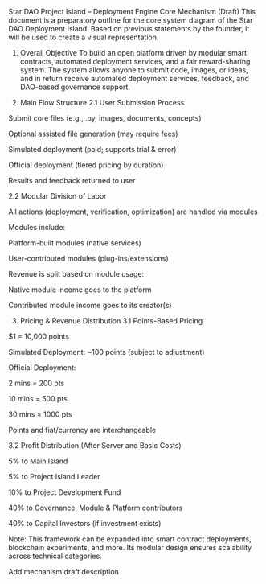 Star DAO Project Island – Deployment Engine Core Mechanism (Draft)
This document is a preparatory outline for the core system diagram of the Star DAO Deployment Island. Based on previous statements by the founder, it will be used to create a visual representation.

1. Overall Objective
To build an open platform driven by modular smart contracts, automated deployment services, and a fair reward-sharing system.
The system allows anyone to submit code, images, or ideas, and in return receive automated deployment services, feedback, and DAO-based governance support.

2. Main Flow Structure
2.1 User Submission Process

Submit core files (e.g., .py, images, documents, concepts)

Optional assisted file generation (may require fees)

Simulated deployment (paid; supports trial & error)

Official deployment (tiered pricing by duration)

Results and feedback returned to user

2.2 Modular Division of Labor

All actions (deployment, verification, optimization) are handled via modules

Modules include:

Platform-built modules (native services)

User-contributed modules (plug-ins/extensions)

Revenue is split based on module usage:

Native module income goes to the platform

Contributed module income goes to its creator(s)

3. Pricing & Revenue Distribution
3.1 Points-Based Pricing

$1 = 10,000 points

Simulated Deployment: ~100 points (subject to adjustment)

Official Deployment:

2 mins = 200 pts

10 mins = 500 pts

30 mins = 1000 pts

Points and fiat/currency are interchangeable

3.2 Profit Distribution (After Server and Basic Costs)

5% to Main Island

5% to Project Island Leader

10% to Project Development Fund

40% to Governance, Module & Platform contributors

40% to Capital Investors (if investment exists)

Note:
This framework can be expanded into smart contract deployments, blockchain experiments, and more. Its modular design ensures scalability across technical categories.

Add mechanism draft description
